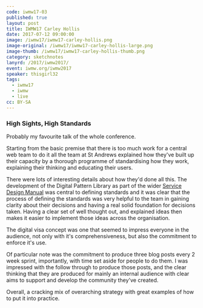 ```yaml
---
code: iwmw17-03
published: true
layout: post
title: IWMW17 Carley Hollis
date: 2017-07-12 09:00:00
image: /iwmw17/iwmw17-carley-hollis.png
image-original: /iwmw17/iwmw17-carley-hollis-large.png
image-thumb: /iwmw17/iwmw17-carley-hollis-thumb.png
category: sketchnotes
lanyrd: /2017/iwmw2017/
event: iwmw.org/iwmw2017
speaker: thisgirl32
tags:
  - iwmw17
  - iwmw
  - live
cc: BY-SA
---
```


### High Sights, High Standards

Probably my favourite talk of the whole conference.

Starting from the basic premise that there is too much work for a central web team to do it all the team at St Andrews explained how they've built up their capacity by a thorough programme of standardising how they work, explaining their thinking and educating their users.

There were lots of interesting details about how they'd done all this. The development of the Digital Pattern Library as part of the wider [Service Design Manual][service] was central to defining standards and it was clear that the process of defining the standards was very helpful to the team in gaining clarity about their decisions and having a real solid foundation for decisions taken. Having a clear set of well thought out, and explained ideas then makes it easier to implement those ideas across the organisation.

The digital visa concept was one that seemed to impress everyone in the audience, not only with it's comprehensiveness, but also the commitment to enforce it's use.

Of particular note was the commitment to produce three blog posts every 2 week sprint, importantly, with time set aside for people to do them. I was impressed with the follow through to produce those posts, and the clear thinking that they are produced for mainly an internal audience with clear aims to support and develop the community they've created.

Overall, a cracking mix of overarching strategy with great examples of how to put it into practice.

[service]:https://www.st-andrews.ac.uk/digital-standards/service-manual/
